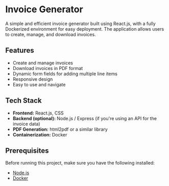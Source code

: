 # Invoice Generator

A simple and efficient invoice generator built using React.js, with a fully Dockerized environment for easy deployment. The application allows users to create, manage, and download invoices.

## Features

- Create and manage invoices
- Download invoices in PDF format
- Dynamic form fields for adding multiple line items
- Responsive design
- Easy to use and navigate

## Tech Stack

- **Frontend:** React.js, CSS
- **Backend (optional):** Node.js / Express (if you're using an API for the invoice data)
- **PDF Generation:** html2pdf or a similar library
- **Containerization:** Docker

## Prerequisites

Before running this project, make sure you have the following installed:

- [Node.js](https://nodejs.org/)
- [Docker](https://www.docker.com/)



